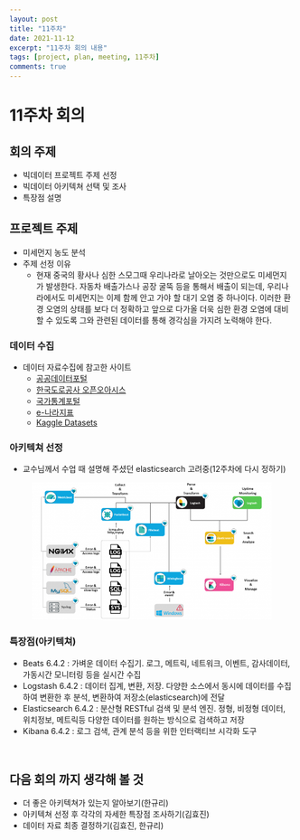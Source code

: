 ```yaml
---
layout: post
title: "11주차"
date: 2021-11-12
excerpt: "11주차 회의 내용"
tags: [project, plan, meeting, 11주차]
comments: true
---
```

[data]: http://www.data.go.kr/
[traffic]: http://data.ex.co.kr/
[korea]: http://kosis.kr/
[e-korea]: http://www.index.go.kr/
[kaggle]: https://www.kaggle.com/datasets

# 11주차 회의


## 회의 주제
* 빅데이터 프로젝트 주제 선정
* 빅데이터 아키텍쳐 선택 및 조사
* 특장점 설명


## 프로젝트 주제
* 미세먼지 농도 분석
* 주제 선정 이유
    * 현재 중국의 황사나 심한 스모그때 우리나라로 날아오는 것만으로도 미세먼지가 발생한다. 자동차 배출가스나 공장 굴뚝 등을 통해서 배출이 되는데, 우리나라에서도 미세먼지는 이제 함께 안고 가야 할 대기 오염 중 하나이다. 이러한 환경 오염의 상태를 보다 더 정확하고 앞으로 다가올 더욱 심한 환경 오염에 대비 할 수 있도록 그와 관련된 데이터를 통해 경각심을 가지려 노력해야 한다.


### 데이터 수집
* 데이터 자료수집에 참고한 사이트
    * [공공데이터포털][data]
    * [한국도로공사 오픈오아시스][traffic]
    * [국가통계포털][korea]
    * [e-나라지표][e-korea]
    * [Kaggle Datasets][kaggle]


### 아키텍쳐 선정
* 교수님께서 수업 때 설명해 주셨던 elasticsearch 고려중(12주차에 다시 정하기)

<figure>
	<img src="/assets/img/post/architecture.png">
</figure>

### 특장점(아키텍쳐)
* Beats 6.4.2 : 가벼운 데이터 수집기.  로그, 메트릭, 네트워크, 이벤트, 감사데이터, 가동시간 모니터링 등을 실시간 수집
* Logstash 6.4.2 : 데이터 집계, 변환, 저장. 다양한 소스에서 동시에 데이터를 수집하여 변환한 후 분석, 변환하여 저장소(elasticsearch)에 전달
* Elasticsearch 6.4.2 : 분산형 RESTful 검색 및 분석 엔진. 정형, 비정형 데이터, 위치정보, 메트릭등 다양한 데이터를 원하는 방식으로 검색하고 저장
* Kibana 6.4.2 : 로그 검색, 관계 분석 등을 위한 인터랙티브 시각화 도구

<br>

## 다음 회의 까지 생각해 볼 것
* 더 좋은 아키텍쳐가 있는지 알아보기(한규리)
* 아키텍쳐 선정 후 각각의 자세한 특장점 조사하기(김효진)
* 데이터 자료 최종 결정하기(김효진, 한규리)
